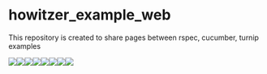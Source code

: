 # howitzer_example_web
This repository is created to share pages between rspec, cucumber, turnip examples

[![](https://sourcerer.io/fame/romikoops/strongqa/howitzer_example_web/images/0)](https://sourcerer.io/fame/romikoops/strongqa/howitzer_example_web/links/0)[![](https://sourcerer.io/fame/romikoops/strongqa/howitzer_example_web/images/1)](https://sourcerer.io/fame/romikoops/strongqa/howitzer_example_web/links/1)[![](https://sourcerer.io/fame/romikoops/strongqa/howitzer_example_web/images/2)](https://sourcerer.io/fame/romikoops/strongqa/howitzer_example_web/links/2)[![](https://sourcerer.io/fame/romikoops/strongqa/howitzer_example_web/images/3)](https://sourcerer.io/fame/romikoops/strongqa/howitzer_example_web/links/3)[![](https://sourcerer.io/fame/romikoops/strongqa/howitzer_example_web/images/4)](https://sourcerer.io/fame/romikoops/strongqa/howitzer_example_web/links/4)[![](https://sourcerer.io/fame/romikoops/strongqa/howitzer_example_web/images/5)](https://sourcerer.io/fame/romikoops/strongqa/howitzer_example_web/links/5)[![](https://sourcerer.io/fame/romikoops/strongqa/howitzer_example_web/images/6)](https://sourcerer.io/fame/romikoops/strongqa/howitzer_example_web/links/6)[![](https://sourcerer.io/fame/romikoops/strongqa/howitzer_example_web/images/7)](https://sourcerer.io/fame/romikoops/strongqa/howitzer_example_web/links/7)
